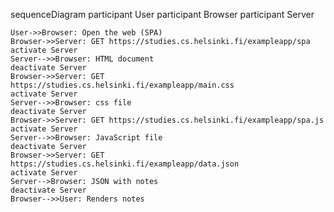 sequenceDiagram
    participant User
    participant Browser
    participant Server

    User->>Browser: Open the web (SPA)
    Browser->>Server: GET https://studies.cs.helsinki.fi/exampleapp/spa
    activate Server
    Server-->>Browser: HTML document
    deactivate Server
    Browser->>Server: GET https://studies.cs.helsinki.fi/exampleapp/main.css
    activate Server
    Server-->>Browser: css file
    deactivate Server
    Browser->>Server: GET https://studies.cs.helsinki.fi/exampleapp/spa.js
    activate Server
    Server-->>Browser: JavaScript file
    deactivate Server
    Browser->>Server: GET https://studies.cs.helsinki.fi/exampleapp/data.json
    activate Server
    Server-->Browser: JSON with notes
    deactivate Server
    Browser-->>User: Renders notes
